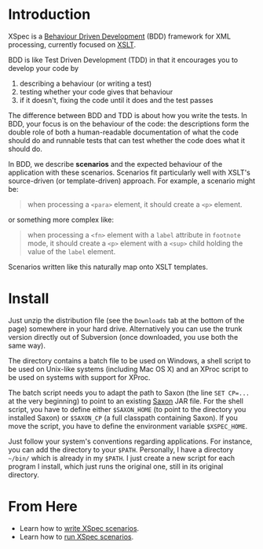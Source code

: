 # Introduction #

XSpec is a [Behaviour Driven Development](http://en.wikipedia.org/wiki/Behavior_Driven_Development) (BDD) framework for XML processing, currently focused on [XSLT](http://www.w3.org/TR/xslt20).

BDD is like Test Driven Development (TDD) in that it encourages you to develop your code by

  1. describing a behaviour (or writing a test)
  1. testing whether your code gives that behaviour
  1. if it doesn't, fixing the code until it does and the test passes

The difference between BDD and TDD is about how you write the tests. In BDD, your focus is on the behaviour of the code: the descriptions form the double role of both a human-readable documentation of what the code should do and runnable tests that can test whether the code does what it should do.

In BDD, we describe **scenarios** and the expected behaviour of the application with these scenarios. Scenarios fit particularly well with XSLT's source-driven (or template-driven) approach. For example, a scenario might be:

> when processing a `<para>` element, it should create a `<p>` element.

or something more complex like:

> when processing a `<fn>` element with a `label` attribute in `footnote` mode,
> it should create a `<p>` element with a `<sup>` child holding the value of the `label` element.

Scenarios written like this naturally map onto XSLT templates.

# Install #

Just unzip the distribution file (see the `Downloads` tab at the bottom of the page) somewhere in your hard drive.  Alternatively you can use the trunk version directly out of Subversion (once downloaded, you use both the same way).

The directory contains a batch file to be used on Windows, a shell script to be used on Unix-like systems (including Mac OS X) and an XProc script to be used on systems with support for XProc.

The batch script needs you to adapt the path to Saxon (the line `SET CP=...` at the very beginning) to point to an existing [Saxon](http://www.saxonica.com/) JAR file. For the shell script, you have to define either `$SAXON_HOME` (to point to the directory you installed Saxon) or `$SAXON_CP` (a full classpath containing Saxon). If you move the script, you have to define the environment variable `$XSPEC_HOME`.

Just follow your system's conventions regarding applications.  For instance, you can add the directory to your `$PATH`.  Personally, I have a directory `~/bin/` which is already in my `$PATH`.  I just create a new script for each program I install, which just runs the original one, still in its original directory.

# From Here #

  * Learn how to [write XSpec scenarios](WritingScenarios.md).
  * Learn how to [run XSpec scenarios](RunningScenarios.md).